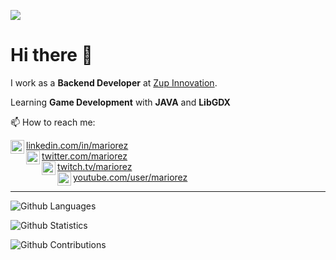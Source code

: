 ![](http://estruyf-github.azurewebsites.net/api/VisitorHit?user=mariorez&repo=mariorez&countColorcountColor)

<h1>Hi there 👋</h1>

I work as a **Backend Developer** at [Zup Innovation](https://zup.com.br).

Learning **Game Development** with **JAVA** and **LibGDX**

📫 How to reach me:

<img align="left" alt="mariorez | LinkedIn" width="22px" src="https://cdn.jsdelivr.net/npm/simple-icons@v3/icons/linkedin.svg"> [linkedin.com/in/mariorez](https://linkedin.com/in/mariorez)<br>
<img align="left" alt="mariorez | Twitter" width="22px" src="https://cdn.jsdelivr.net/npm/simple-icons@v3/icons/twitter.svg"> [twitter.com/mariorez](https://twitter.com/mariorez)<br>
<img align="left" alt="mariorez | YouTube" width="22px" src="https://cdn.jsdelivr.net/npm/simple-icons@v3/icons/twitch.svg"> [twitch.tv/mariorez](https://twitch.tv/mariorez)<br>
<img align="left" alt="mariorez | YouTube" width="22px" src="https://cdn.jsdelivr.net/npm/simple-icons@v3/icons/youtube.svg"> [youtube.com/user/mariorez](https://youtube.com/user/mariorez)

<hr>

![Github Languages](https://github-readme-stats.vercel.app/api/top-langs/?username=mariorez&layout=compact&count_private=true)

![Github Statistics](https://github-readme-stats.vercel.app/api/?username=mariorez&count_private=true&show_icons=true)

![Github Contributions](https://github-readme-streak-stats.herokuapp.com/?user=mariorez&hide_border=true)

